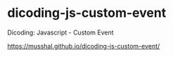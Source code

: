 # dicoding-js-custom-event
Dicoding: Javascript - Custom Event

https://musshal.github.io/dicoding-js-custom-event/
